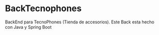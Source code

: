 # BackTecnophones
BackEnd para TecnoPhones (Tienda de accesorios).
Este Back esta hecho con Java y Spring Boot
